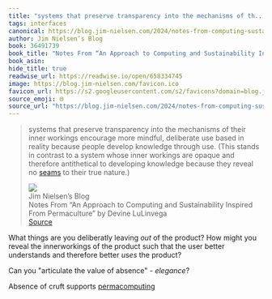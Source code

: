 ```yaml
---
title: "systems that preserve transparency into the mechanisms of th..."
tags: interfaces
canonical: https://blog.jim-nielsen.com/2024/notes-from-computing-sustainably/
author: Jim Nielsen’s Blog
book: 36491739
book_title: "Notes From “An Approach to Computing and Sustainability Inspired From Permaculture”  by Devine LuLinvega"
book_asin: 
hide_title: true
readwise_url: https://readwise.io/open/658334745
image: https://blog.jim-nielsen.com/favicon.ico
favicon_url: https://s2.googleusercontent.com/s2/favicons?domain=blog.jim-nielsen.com
source_emoji: 🌐
source_url: "https://blog.jim-nielsen.com/2024/notes-from-computing-sustainably/#:~:text=systems%20that%20preserve,their%20true%20nature.%29"
---
```


> systems that preserve transparency into the mechanisms of their inner workings encourage more mindful, deliberate use based in reality because people develop knowledge through use. (This stands in contrast to a system whose inner workings are opaque and therefore antithetical to developing knowledge because they reveal no [seams](https://adactio.com/journal/6786) to their true nature.)
> <div class="quoteback-footer"><div class="quoteback-avatar"><img class="mini-favicon" src="https://s2.googleusercontent.com/s2/favicons?domain=blog.jim-nielsen.com"></div><div class="quoteback-metadata"><div class="metadata-inner"><span style="display:none">FROM:</span><div aria-label="Jim Nielsen’s Blog" class="quoteback-author"> Jim Nielsen’s Blog</div><div aria-label="Notes From “An Approach to Computing and Sustainability Inspired From Permaculture”  by Devine LuLinvega" class="quoteback-title"> Notes From “An Approach to Computing and Sustainability Inspired From Permaculture”  by Devine LuLinvega</div></div></div><div class="quoteback-backlink"><a target="_blank" aria-label="go to the full text of this quotation" rel="noopener" href="https://blog.jim-nielsen.com/2024/notes-from-computing-sustainably/#:~:text=systems%20that%20preserve,their%20true%20nature.%29" class="quoteback-arrow"> Source</a></div></div>

What things are you deliberatly leaving *out* of the product? How might you reveal the innerworkings of the product such that the user better understands and therefore better *uses* the product?

Can you "articulate the value of absence" - _elegance_?

Absence of cruft supports [permacomputing](/sources/#22743765)